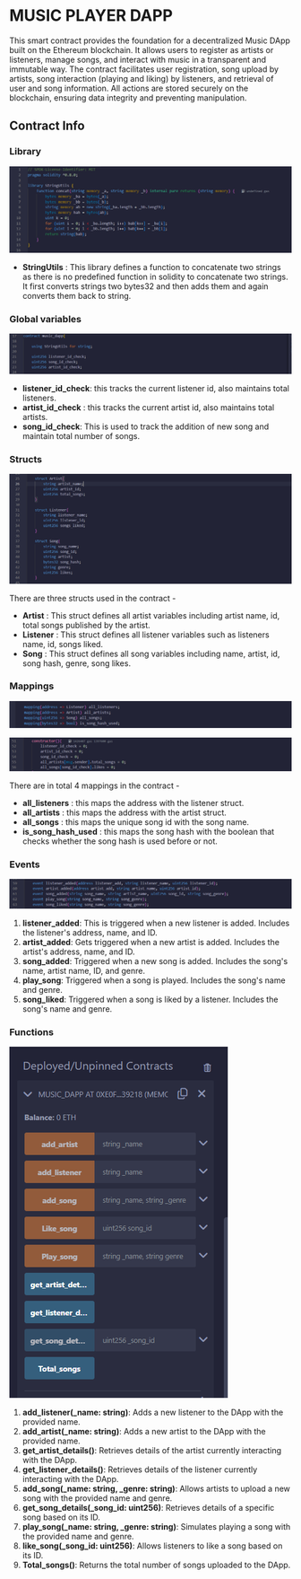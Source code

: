 # MUSIC PLAYER DAPP

This smart contract provides the foundation for a decentralized Music DApp built on the Ethereum blockchain. It allows users to register as artists or listeners, manage songs, and interact with music in a transparent and immutable way. The contract facilitates user registration, song upload by artists, song interaction (playing and liking) by listeners, and retrieval of user and song information. All actions are stored securely on the blockchain, ensuring data integrity and preventing manipulation.

## Contract Info

### Library

![Library](library.png)

- **StringUtils** : This library defines a function to concatenate two strings as there is no predefined function in solidity to concatenate two strings. It first converts strings two bytes32 and then adds them and again converts them back to string.

### Global variables 

![Global-Variables](global-variables.png)

- **listener_id_check**: this tracks the current listener id, also maintains total listeners. 
- **artist_id_check** : this tracks the current artist id, also maintains total artists.
- **song_id_check**: This is used to track the addition of new song and maintain total number of songs.

### Structs

![Structs](struct.png)

There are three structs used in the contract - 
- **Artist** : This struct defines all artist variables including artist name, id, total songs published by the artist.
- **Listener** : This struct defines all listener variables such as listeners name, id, songs liked.
- **Song** : This struct defines all song variables including name, artist, id, song hash, genre, song likes.

### Mappings

![Mappings](mappings.png)

![Constructor](constructors.png)

There are in total 4 mappings in the contract -
- **all_listeners** : this maps the address with the listener struct.
- **all_artists** : this maps the address with the artist struct.
- **all_songs** : this maps the unique song id with the song name.
- **is_song_hash_used** : this maps the song hash with the boolean that checks whether the song hash is used before or not.

### Events

![Events](events.png)

1. **listener_added**: This is triggered when a new listener is added. Includes the listener's address, name, and ID.
2. **artist_added**: Gets triggered when a new artist is added. Includes the artist's address, name, and ID.
3. **song_added**: Triggered when a new song is added. Includes the song's name, artist name, ID, and genre.
4. **play_song**: Triggered when a song is played. Includes the song's name and genre.
5. **song_liked**: Triggered when a song is liked by a listener. Includes the song's name and genre.

### Functions

![Functions](Remix_functions.png)

1. **add_listener(_name: string)**: Adds a new listener to the DApp with the provided name.
2. **add_artist(_name: string)**: Adds a new artist to the DApp with the provided name.
3. **get_artist_details()**: Retrieves details of the artist currently interacting with the DApp.
4. **get_listener_details()**: Retrieves details of the listener currently interacting with the DApp.
5. **add_song(_name: string, _genre: string)**: Allows artists to upload a new song with the provided name and genre.
6. **get_song_details(_song_id: uint256)**: Retrieves details of a specific song based on its ID.
7. **play_song(_name: string, _genre: string)**: Simulates playing a song with the provided name and genre.
8. **like_song(_song_id: uint256)**: Allows listeners to like a song based on its ID.
9. **Total_songs()**: Returns the total number of songs uploaded to the DApp.
